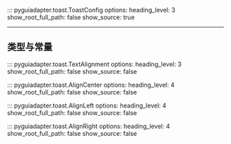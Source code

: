 ::: pyguiadapter.toast.ToastConfig
    options:
        heading_level: 3
        show_root_full_path: false
        show_source: true

---
## 类型与常量

::: pyguiadapter.toast.TextAlignment
    options:
        heading_level: 3
        show_root_full_path: false
        show_source: false

::: pyguiadapter.toast.AlignCenter
    options:
        heading_level: 4
        show_root_full_path: false
        show_source: false

::: pyguiadapter.toast.AlignLeft
    options:
        heading_level: 4
        show_root_full_path: false
        show_source: false

::: pyguiadapter.toast.AlignRight
    options:
        heading_level: 4
        show_root_full_path: false
        show_source: false
